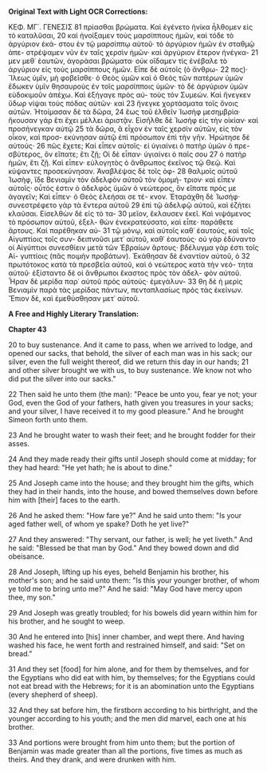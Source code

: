 **Original Text with Light OCR Corrections:**

ΚΕΦ. ΜΓ΄.                                          ΓΕΝΕΣΙΣ                             81
πρίασθαι βρώματα. Καὶ ἐγένετο ἡνίκα ἦλθομεν εἰς τὸ καταλῦσαι, 20
καὶ ἠνοίξαμεν τοὺς μαρσίππους ἡμῶν, καὶ τόδε τὸ ἀργύριον ἑκά-
στου ἐν τῷ μαρσίππῳ αὐτοῦ· τὸ ἀργύριον ἡμῶν ἐν σταθμῷ ἀπε-
στρέψαμεν νῦν ἐν ταῖς χερσὶν ἡμῶν· καὶ ἀργύριον ἕτερον ἠνέγκα- 21
μεν μεθ᾿ ἑαυτῶν, ἀγοράσαι βρώματα· οὐκ οἴδαμεν τίς ἐνέβαλε τὸ
ἀργύριον εἰς τοὺς μαρσίππους ἡμῶν. Εἶπε δὲ αὐτοῖς (ὁ ἄνθρω- 22
πος)· Ἵλεως ὑμῖν, μὴ φοβεῖσθε· ὁ Θεὸς ὑμῶν καὶ ὁ Θεὸς τῶν
πατέρων ὑμῶν ἔδωκεν ὑμῖν θησαυροὺς ἐν τοῖς μαρσίπποις ὑμῶν·
τὸ δὲ ἀργύριον ὑμῶν εὐδοκιμοῦν ἀπέχω. Καὶ ἐξήγαγε πρὸς αὐ-
τοὺς τὸν Συμεών. Καὶ ἤνεγκεν ὕδωρ νίψαι τοὺς πόδας αὐτῶν· καὶ 23
ἤνεγκε χορτάσματα τοῖς ὄνοις αὐτῶν. Ἡτοίμασαν δὲ τὰ δῶρα, 24
ἕως τοῦ ἐλθεῖν Ἰωσὴφ μεσημβρία· ἤκουσαν γὰρ ἔτι ἔχει μέλλει
ἀριστᾷν. Εἰσῆλθε δὲ Ἰωσὴφ εἰς τὴν οἰκίαν· καὶ προσήνεγκαν αὐτῷ 25
τὰ δῶρα, ἃ εἶχον ἐν ταῖς χερσὶν αὐτῶν, εἰς τὸν οἶκον, καὶ προσ-
εκύνησαν αὐτῷ ἐπὶ πρόσωπον ἐπὶ τὴν γῆν. Ἡρώτησε δὲ αὐτούς· 26
πῶς ἔχετε; Καὶ εἶπεν αὐτοῖς· εἰ ὑγιαίνει ὁ πατὴρ ὑμῶν ὁ πρε-
σβύτερος, ὃν εἴπατε; ἔτι ζῇ; Οἱ δὲ εἶπαν· ὑγιαίνει ὁ παῖς σου 27
ὁ πατὴρ ἡμῶν, ἔτι ζῇ. Καὶ εἶπεν· εὐλογητὸς ὁ ἄνθρωπος ἐκεῖνος
τῷ Θεῷ. Καὶ κύψαντες προσεκύνησαν. Ἀναβλέψας δὲ τοῖς ὀφ- 28
θαλμοῖς αὐτοῦ Ἰωσὴφ, ἴδε Βενιαμὶν τὸν ἀδελφὸν αὐτοῦ τὸν ὁμομή-
τριον· καὶ εἶπεν αὐτοῖς· οὗτός ἐστιν ὁ ἀδελφὸς ὑμῶν ὁ νεώτερος,
ὃν εἴπατε πρὸς με ἀγαγεῖν; Καὶ εἶπεν· ὁ Θεὸς ἐλεήσαι σε τέ-
κνον. Ἐταράχθη δὲ Ἰωσὴφ· συνεστρέφετο γὰρ τὰ ἔντερα αὐτοῦ 29
ἐπὶ τῷ ἀδελφῷ αὐτοῦ, καὶ ἐζήτει κλαῦσαι. Εἰσελθὼν δὲ εἰς τὸ τα- 30
μεῖον, ἔκλαυσεν ἐκεῖ. Καὶ νιψάμενος τὸ πρόσωπον αὐτοῦ, ἐξελ-
θὼν ἐνεκρατεύσατο, καὶ εἶπε· παράθετε ἄρτους. Καὶ παρέθηκαν αὐ- 31
τῷ μόνῳ, καὶ αὐτοῖς καθ᾿ ἑαυτοὺς, καὶ τοῖς Αἰγυπτίοις τοῖς συν-
δειπνοῦσι μετ᾿ αὐτοῦ, καθ᾿ ἑαυτούς· οὐ γὰρ ἐδύναντο οἱ Αἰγύπτιοι
συνεσθίειν μετὰ τῶν Ἑβραίων ἄρτους· βδέλυγμα γὰρ ἐστι τοῖς Αἰ-
γυπτίοις (πᾶς ποιμὴν προβάτων). Ἐκάθησαν δὲ ἐναντίον αὐτοῦ, ὁ 32
πρωτότοκος κατὰ τὰ πρεσβεῖα αὐτοῦ, καὶ ὁ νεώτερος κατὰ τὴν νεό-
τητα αὐτοῦ· ἐξίσταντο δὲ οἱ ἄνθρωποι ἕκαστος πρὸς τὸν ἀδελ-
φὸν αὐτοῦ. Ἦραν δὲ μερίδα παρ᾿ αὐτοῦ πρὸς αὐτούς· ἐμεγάλυν- 33
θη δὲ ἡ μερὶς Βενιαμὶν παρὰ τὰς μερίδας πάντων, πενταπλασίως
πρὸς τὰς ἐκείνων. Ἔπιον δὲ, καὶ ἐμεθύσθησαν μετ᾿ αὐτοῦ.

**A Free and Highly Literary Translation:**

**Chapter 43**

20 to buy sustenance. And it came to pass, when we arrived to lodge, and opened our sacks, that behold, the silver of each man was in his sack; our silver, even the full weight thereof, did we return this day in our hands; 21 and other silver brought we with us, to buy sustenance. We know not who did put the silver into our sacks."

22 Then said he unto them (the man): "Peace be unto you, fear ye not; your God, even the God of your fathers, hath given you treasures in your sacks; and your silver, I have received it to my good pleasure." And he brought Simeon forth unto them.

23 And he brought water to wash their feet; and he brought fodder for their asses.

24 And they made ready their gifts until Joseph should come at midday; for they had heard: "He yet hath; he is about to dine."

25 And Joseph came into the house; and they brought him the gifts, which they had in their hands, into the house, and bowed themselves down before him with [their] faces to the earth.

26 And he asked them: "How fare ye?" And he said unto them: "Is your aged father well, of whom ye spake? Doth he yet live?"

27 And they answered: "Thy servant, our father, is well; he yet liveth." And he said: "Blessed be that man by God." And they bowed down and did obeisance.

28 And Joseph, lifting up his eyes, beheld Benjamin his brother, his mother's son; and he said unto them: "Is this your younger brother, of whom ye told me to bring unto me?" And he said: "May God have mercy upon thee, my son."

29 And Joseph was greatly troubled; for his bowels did yearn within him for his brother, and he sought to weep.

30 And he entered into [his] inner chamber, and wept there. And having washed his face, he went forth and restrained himself, and said: "Set on bread."

31 And they set [food] for him alone, and for them by themselves, and for the Egyptians who did eat with him, by themselves; for the Egyptians could not eat bread with the Hebrews; for it is an abomination unto the Egyptians (every shepherd of sheep).

32 And they sat before him, the firstborn according to his birthright, and the younger according to his youth; and the men did marvel, each one at his brother.

33 And portions were brought from him unto them; but the portion of Benjamin was made greater than all the portions, five times as much as theirs. And they drank, and were drunken with him.